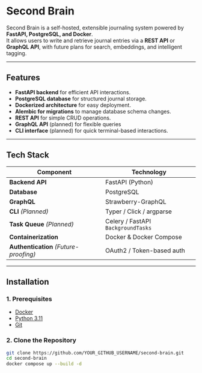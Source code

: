 # Second Brain

Second Brain is a self-hosted, extensible journaling system powered by **FastAPI, PostgreSQL, and Docker**.  
It allows users to write and retrieve journal entries via a **REST API** or **GraphQL API**, with future plans for search, embeddings, and intelligent tagging.

---

## Features
- **FastAPI backend** for efficient API interactions.
- **PostgreSQL database** for structured journal storage.
- **Dockerized architecture** for easy deployment.
- **Alembic for migrations** to manage database schema changes.
- **REST API** for simple CRUD operations.
- **GraphQL API** (planned) for flexible queries 
- **CLI interface** (planned) for quick terminal-based interactions.

---

## Tech Stack
| Component              | Technology |
|------------------------|------------|
| **Backend API**        | FastAPI (Python) |
| **Database**           | PostgreSQL |
| **GraphQL**           | Strawberry-GraphQL |
| **CLI** *(Planned)*   | Typer / Click / argparse |
| **Task Queue** *(Planned)* | Celery / FastAPI `BackgroundTasks` |
| **Containerization**   | Docker & Docker Compose |
| **Authentication** *(Future-proofing)* | OAuth2 / Token-based auth |

---

## Installation

### 1. Prerequisites
- [Docker](https://www.docker.com/)
- [Python 3.11](https://www.python.org/downloads/)
- [Git](https://git-scm.com/)

### 2. Clone the Repository
```sh
git clone https://github.com/YOUR_GITHUB_USERNAME/second-brain.git
cd second-brain
docker compose up --build -d
```